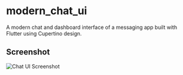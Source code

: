 # modern_chat_ui

A modern chat and dashboard interface of a messaging app built with Flutter using Cupertino design.

## Screenshot

![Chat UI Screenshot](assets/screenshot.png)
